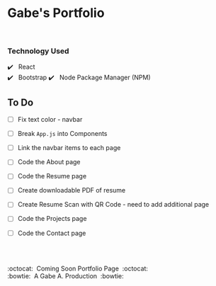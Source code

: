 # Gabe's Portfolio

<br />

### Technology Used

:heavy_check_mark:&nbsp;&nbsp; React <br />
:heavy_check_mark:&nbsp;&nbsp; Bootstrap
:heavy_check_mark:&nbsp;&nbsp; Node Package Manager (NPM)

To Do
----
- [ ] Fix text color - navbar
- [ ] Break `App.js` into Components
- [ ] Link the navbar items to each page
- [ ] Code the About page
- [ ] Code the Resume page
- [ ] Create downloadable PDF of resume
- [ ] Create Resume Scan with QR Code - need to add additional page
- [ ] Code the Projects page
- [ ] Code the Contact page


<br/>
<br/>

:octocat:&nbsp;&nbsp;Coming Soon Portfolio Page&nbsp;&nbsp;:octocat: <br/>
:bowtie:&nbsp;&nbsp;A Gabe A. Production&nbsp;&nbsp;:bowtie: